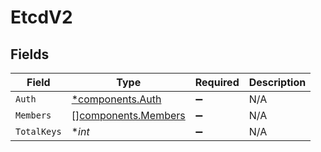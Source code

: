 # EtcdV2


## Fields

| Field                                                      | Type                                                       | Required                                                   | Description                                                |
| ---------------------------------------------------------- | ---------------------------------------------------------- | ---------------------------------------------------------- | ---------------------------------------------------------- |
| `Auth`                                                     | [*components.Auth](../../models/components/auth.md)        | :heavy_minus_sign:                                         | N/A                                                        |
| `Members`                                                  | [][components.Members](../../models/components/members.md) | :heavy_minus_sign:                                         | N/A                                                        |
| `TotalKeys`                                                | **int*                                                     | :heavy_minus_sign:                                         | N/A                                                        |